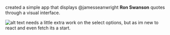 created a simple app that displays @jamesseanwright **Ron Swanson** quotes through a visual interface.

![alt text](https://i.imgur.com/pEf1LBd.png "screenshot of Ron Swanson quotes app [react]")
needs a little extra work on the select options, but as im new to react and even fetch its a start.


